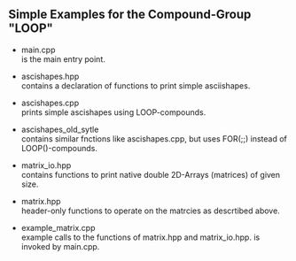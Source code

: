 ## Simple Examples for the  Compound-Group "LOOP" ##

- main.cpp              
    is the main entry point.

- ascishapes.hpp        
    contains a declaration of functions to print simple asciishapes.

- ascishapes.cpp        
    prints simple ascishapes using LOOP-compounds.
- ascishapes_old_sytle  
  contains similar fnctions like ascishapes.cpp, but uses FOR(;;) instead of LOOP()-compounds.

- matrix_io.hpp         
    contains functions to print native double 2D-Arrays (matrices) of given size.
- matrix.hpp            
    header-only functions to operate on the matrcies as descrtibed above.  
- example_matrix.cpp    
    example calls to the functions of  matrix.hpp and matrix_io.hpp.
    is invoked by main.cpp.
